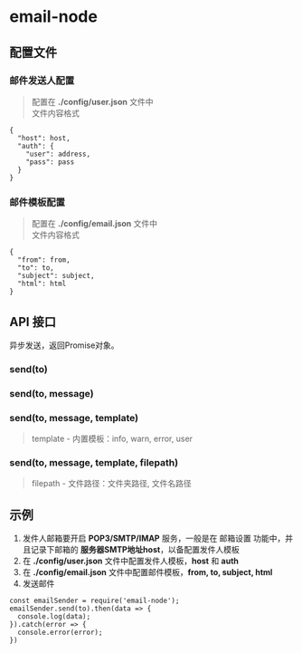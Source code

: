 # email-node

## 配置文件

### 邮件发送人配置
> 配置在 **./config/user.json** 文件中  
文件内容格式  
  ```
  {
    "host": host,
    "auth": {
      "user": address,
      "pass": pass
    }
  }
  ```

### 邮件模板配置
> 配置在 **./config/email.json** 文件中  
文件内容格式  
  ```
  {
    "from": from,
    "to": to,
    "subject": subject,
    "html": html
  }
  ```

## API 接口
异步发送，返回Promise对象。

### send(to)

### send(to, message)

### send(to, message, template)
> template - 内置模板：info, warn, error, user  

### send(to, message, template, filepath)
> filepath - 文件路径：文件夹路径, 文件名路径  

## 示例
1. 发件人邮箱要开启 **POP3/SMTP/IMAP** 服务，一般是在 邮箱设置 功能中，并且记录下邮箱的 **服务器SMTP地址host**，以备配置发件人模板  
2. 在 **./config/user.json** 文件中配置发件人模板，**host** 和 **auth**  
3. 在 **./config/email.json** 文件中配置邮件模板，**from, to, subject, html**  
4. 发送邮件  
  ```
  const emailSender = require('email-node');
  emailSender.send(to).then(data => {
    console.log(data);
  }).catch(error => {
    console.error(error);
  })
  ```
